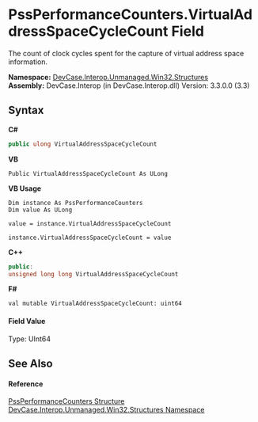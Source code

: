 # PssPerformanceCounters.VirtualAddressSpaceCycleCount Field
 

The count of clock cycles spent for the capture of virtual address space information.

**Namespace:**&nbsp;<a href="N_DevCase_Interop_Unmanaged_Win32_Structures">DevCase.Interop.Unmanaged.Win32.Structures</a><br />**Assembly:**&nbsp;DevCase.Interop (in DevCase.Interop.dll) Version: 3.3.0.0 (3.3)

## Syntax

**C#**<br />
``` C#
public ulong VirtualAddressSpaceCycleCount
```

**VB**<br />
``` VB
Public VirtualAddressSpaceCycleCount As ULong
```

**VB Usage**<br />
``` VB Usage
Dim instance As PssPerformanceCounters
Dim value As ULong

value = instance.VirtualAddressSpaceCycleCount

instance.VirtualAddressSpaceCycleCount = value
```

**C++**<br />
``` C++
public:
unsigned long long VirtualAddressSpaceCycleCount
```

**F#**<br />
``` F#
val mutable VirtualAddressSpaceCycleCount: uint64
```


#### Field Value
Type: UInt64

## See Also


#### Reference
<a href="T_DevCase_Interop_Unmanaged_Win32_Structures_PssPerformanceCounters">PssPerformanceCounters Structure</a><br /><a href="N_DevCase_Interop_Unmanaged_Win32_Structures">DevCase.Interop.Unmanaged.Win32.Structures Namespace</a><br />